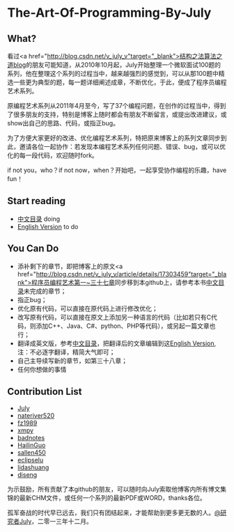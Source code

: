 The-Art-Of-Programming-By-July
=============================

## What?

  看过<a href="http://blog.csdn.net/v_july_v"target="_blank">结构之法算法之道blog</a>的朋友可能知道，从2010年10月起，July开始整理一个微软面试100题的系列，他在整理这个系列的过程当中，越来越强烈的感觉到，可以从那100题中精选一些更为典型的题，每一题详细阐述成章，不断优化，于此，便成了程序员编程艺术系列。

  原编程艺术系列从2011年4月至今，写了37个编程问题，在创作的过程当中，得到了很多朋友的支持，特别是博客上随时都会有朋友不断留言，或提出改进建议，或show出自己的思路、代码，或指正bug。
  
  为了方便大家更好的改进、优化编程艺术系列，特把原来博客上的系列文章同步到此，邀请各位一起协作：若发现本编程艺术系列任何问题、错误、bug，或可以优化的每一段代码，欢迎随时fork。
  
  if not you，who？if not now，when？开始吧，一起享受协作编程的乐趣，have fun！


## Start reading 

 * [中文目录](<https://github.com/nateriver520/The-Art-Of-Programming-By-July/blob/master/ebook/zh/preface.md>)    doing
 * [English Version](<https://github.com/nateriver520/The-Art-Of-Programming-By-July/blob/master/ebook/en/preface.md>)    to do


## You Can Do

 * 添补剩下的章节，即把博客上的原文<a href="http://blog.csdn.net/v_july_v/article/details/17303459"target="_blank">程序员编程艺术第一~三十七章</a>同步移到本github上，请参考本书[中文目录](<https://github.com/nateriver520/The-Art-Of-Programming-By-July/blob/master/ebook/zh/preface.md>)未完成的章节；
 * 指正bug；
 * 优化原有代码，可以直接在原代码上进行修改优化；
 * 改写原有代码，可以直接在原文上添加另一种语言的代码（比如若只有C代码，则添加C++、Java、C#、python、PHP等代码），或另起一篇文章也行；
 * 翻译成英文版，参考[中文目录](<https://github.com/nateriver520/The-Art-Of-Programming-By-July/blob/master/ebook/zh/preface.md>)，把翻译后的文章编辑到这[English Version](<https://github.com/nateriver520/The-Art-Of-Programming-By-July/blob/master/ebook/en/preface.md>),注：不必逐字翻译，精简大气即可；
 * 自己主导续写新的章节，如第三十八章；
 * 任何你想做的事情
 
 

## Contribution List
 * [July](https://github.com/julykill)
 * [nateriver520](https://github.com/nateriver520) 
 * [fz1989](https://github.com/fz1989)
 * [xmpy](https://github.com/xmpy)
 * [badnotes](https://github.com/badnotes)
 * [HailinGuo](https://github.com/hazirguo)
 * [sallen450](https://github.com/sallen450)
 * [eclipselu](https://github.com/eclipselu)
 * [lidashuang](https://github.com/lidashuang)
 * [diseng](https://github.com/diseng)

为示鼓励，所有贡献了本github的朋友，可以随时向July索取他博客内所有博文集锦的最新CHM文件，或任何一个系列的最新PDF或WORD，thanks各位。

孤军奋战的时代早已远去，我们只有团结起来，才能帮助到更多更无数的人。<a href="http://weibo.com/julyweibo" target="_blank">@研究者July</a>，二零一三年十二月。

